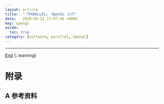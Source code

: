 ```yaml
---
layout: article
title:  "「PARALLEL」 OpenGL 入门"
date:   2020-09-21 17:07:40 +0800
key: opengl
aside:
  toc: true
category: [software, parallel, opengl]
---
```

<span id='head'></span>



-------------------  
[End](#head)
{:.warning}  


# 附录
## A 参考资料 
